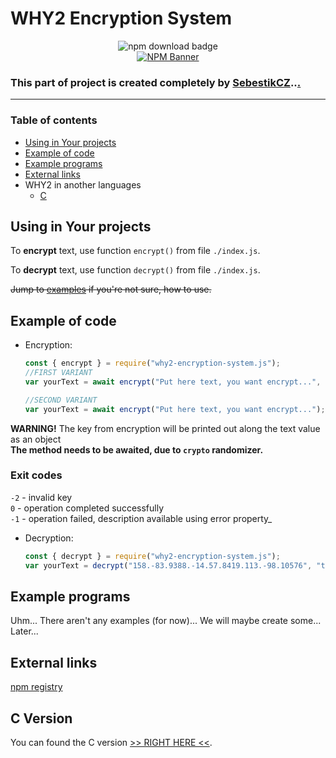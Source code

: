 # WHY2 Encryption System
<div align=center>
    <img alt="npm download badge" src="https://img.shields.io/npm/dw/why2-encryption-system.js?style=flat-square" />
    <br />
    <a href="https://www.npmjs.com/package/why2-encryption-system.js"><img src="https://nodei.co/npm/why2-encryption-system.js.png?downloads=true&downloadRank=true&stars=true" alt="NPM Banner"></a>
</div>

### This part of project is created completely by [SebestikCZ](https://github.com/SebestikCZ)..[.](https://engo150.github.io/res/rickroll.mp3)

---

### Table of contents

  - [Using in Your projects](#using-in-your-projects)
  - [Example of code](#example-of-code)
  - [Example programs](#example-programs)
  - [External links](#external-links)
  - WHY2 in another languages
    - [C](#c-version)

## Using in Your projects 

To **encrypt** text, use function `encrypt()` from file `./index.js`.

To **decrypt** text, use function `decrypt()` from file `./index.js`.

~~Jump to [examples](#examples) if you're not sure, how to use.~~

## Example of code

- Encryption:
    ```js
    const { encrypt } = require("why2-encryption-system.js");
    //FIRST VARIANT
    var yourText = await encrypt("Put here text, you want encrypt...", "tzXlZGxkhfYOvRthqokDrmGFyDMylgmeIlrJTpVAwuqrLjABXM"); //The second thing is Your **key**. (The key must be atleast 50 characters long!)

    //SECOND VARIANT
    var yourText = await encrypt("Put here text, you want encrypt..."); //See? You don't have to use Your key. Program will automatically generate one for you.
    ```
**WARNING!** The key from encryption will be printed out along the text value as an object \
**The method needs to be awaited, due to `crypto` randomizer.**
### Exit codes
`-2` - invalid key \
`0` - operation completed successfully \
`-1` - operation failed, description available using error property_

- Decryption:
    ```js
	const { decrypt } = require("why2-encryption-system.js");
	var yourText = decrypt("158.-83.9388.-14.57.8419.113.-98.10576", "tzXlZGxkhfYOvRthqokDrmGFyDMylgmeIlrJTpVAwuqrLjABXM"); //First parameter is Your encrypted text, the second is key you want to use for decryption.
    ```

## Example programs

Uhm... There aren't any examples (for now)... We will maybe create some... Later...

## External links
[npm registry](https://www.npmjs.com/package/why2-encryption-system.js)

## C Version

You can found the C version [>> RIGHT HERE <<](https://github.com/ENDev-WHY2/WHY2-Encryption-System/tree/c).
